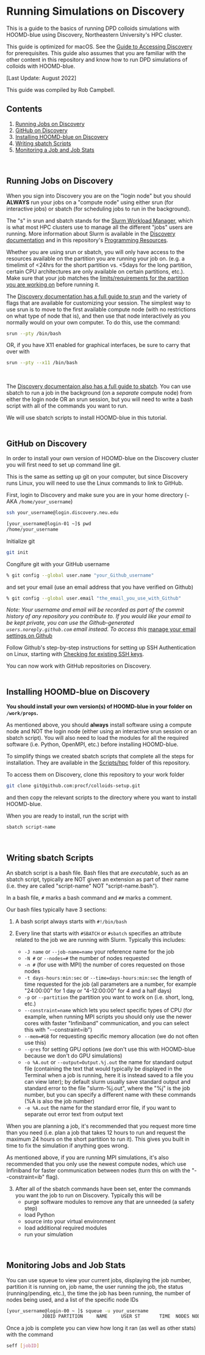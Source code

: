 # Running Simulations on Discovery

This is a guide to the basics of running DPD colloids simulations with HOOMD-blue using Discovery, Northeastern University's HPC cluster. 

This guide is optimized for macOS. See the [Guide to Accessing Discovery](/08-Accessing-Discovery.md) for prerequisites. This guide also assumes that you are familiar with the other content in this repository and know how to run DPD simulations of colloids with HOOMD-blue.

[Last Update: August 2022]

This guide was compiled by Rob Campbell.
<br>

## Contents
1. [Running Jobs on Discovery](/08-Slurm-and-Disco.md#running-jobs-on-discovery)
2. [GitHub on Discovery](/08-Slurm-and-Disco.md#github-on-discovery)
3. [Installing HOOMD-blue on Discovery](/08-Slurm-and-Disco.md#installing-hoomd-blue-on-discovery)
4. [Writing sbatch Scripts](/08-Slurm-and-Disco.md#writing-sbatch-scripts)
5. [Monitoring a Job and Job Stats](/08-Slurm-and-Disco.md#monitoring-jobs-and-job-stats)
<br>

## Running Jobs on Discovery

When you sign into Discovery you are on the "login node" but you should **ALWAYS** run your jobs on a "compute node" using either srun (for interactive jobs) or sbatch (for scheduling jobs to run in the background).

The "s" in srun and sbatch stands for the [Slurm Workload Manager](https://slurm.schedmd.com/documentation.html), which is what most HPC clusters use to manage all the different "jobs" users are running. More information about Slurm is available in the [Discovery documentation](https://rc-docs.northeastern.edu/en/latest/using-discovery/usingslurm.html) and in this repository's [Programming Resources](/Programming-Resources#slurm).

Whether you are using srun or sbatch, you will only have access to the resources available on the partition you are running your job on. (e.g. a timelimit of <24hrs for the short partition vs. <5days for the long partition, certain CPU architectures are only available on certain partitions, etc.). Make sure that your job matches the [limits/requirements for the partition you are working on](https://rc-docs.northeastern.edu/en/latest/hardware/partitions.html) before running it.

The [Discovery documentation has a full guide to srun](https://rc-docs.northeastern.edu/en/latest/using-discovery/srun.html) and the variety of flags that are available for customizing your session. The simplest way to use srun is to move to the first available compute node (with no restrictions on what type of node that is), and then use that node interactively as you normally would on your own computer. To do this, use the command:
```bash
srun --pty /bin/bash
```
OR, if you have X11 enabled for graphical interfaces, be sure to carry that over with
```bash
srun --pty --x11 /bin/bash
```
<br>

The [Discovery documentaion also has a full guide to sbatch](https://rc-docs.northeastern.edu/en/latest/using-discovery/sbatch.html). You can use sbatch to run a job in the background (on a *separate* compute node) from either the login node OR an srun session, but you will need to write a bash script with all of the commands you want to run.

We will use sbatch scripts to install HOOMD-blue in this tutorial.
<br>
<br>
## GitHub on Discovery

In order to install your own version of HOOMD-blue on the Discovery cluster you will first need to set up command line git.

This is the same as setting up git on your computer, but since Discovery runs Linux, you will need to use the Linux commands to link to GitHub.

First, login to Discovery and make sure you are in your home directory (`~` AKA `/home/your_username`)
```bash
ssh your_username@login.discovery.neu.edu
```
```bash
[your_username@login-01 ~]$ pwd
/home/your_username
```

Initialize git
```bash
git init
```
Congifure git with your GitHub username
```bash
% git config --global user.name "your_Github_username"
```
and set your email (use an email address that you have verified on Github)
```bash
% git config --global user.email "the_email_you_use_with_Github"
```
*Note: Your username and email will be recorded as part of the commit history of any repository you contribute to. If you would like your email to be kept private, you can use the Github-generated `users.noreply.github.com` email instead. To access this* [manage your email settings on Github](https://docs.github.com/en/account-and-profile/setting-up-and-managing-your-github-user-account/managing-email-preferences/setting-your-commit-email-address)

Follow Github's step-by-step instructions for setting up SSH Authentication on Linux, starting with [Checking for existing SSH keys](https://docs.github.com/en/authentication/connecting-to-github-with-ssh/checking-for-existing-ssh-keys).

You can now work with GitHub repositories on Discovery.
<br>
<br>
## Installing HOOMD-blue on Discovery

**You should install your own version(s) of HOOMD-blue in your folder on `/work/props`.**

As mentioned above, you should **always** install software using a compute node and NOT the login node (either using an interactive srun session or an sbatch script). You will also need to load the modules for all the required software (i.e. Python, OpenMPI, etc.) before installing HOOMD-blue.

To simplify things we created sbatch scripts that complete all the steps for installation. They are available in the [Scripts/hpc](/Scripts/hpc) folder of this repository.

To access them on Discovery, clone this repository to your work folder
```bash
git clone git@github.com:procf/colloids-setup.git
```
and then copy the relevant scripts to the directory where you want to install HOOMD-blue. 

When you are ready to install, run the script with
```bash
sbatch script-name
```
<br>

## Writing sbatch Scripts

An sbatch script is a bash file. Bash files that are *executable*, such as an sbatch script, typically are NOT given an extension as part of their name (i.e. they are called "script-name" NOT "script-name.bash").

In a bash file, `#` marks a bash command and `##` marks a comment.

Our bash files typically have 3 sections:

1. A bash script always starts with `#!/bin/bash`

2. Every line that starts with `#SBATCH` or `#sbatch` specifies an attribute related to the job we are running with Slurm. Typically this includes:
	* `-J name` or `--job-name=name` your reference name for the job
	* `-N #` or `--nodes=#` the number of nodes requested
	* `-n #` (for use with MPI) the number of cores requested on those nodes
	* `-t days-hours:min:sec` or `--time=days-hours:min:sec` the length of time requested for the job (all parameters are a number, for example "24:00:00" for 1 day or "4-12:00:00" for 4 and a half days)
	* `-p` or `--partition` the partition you want to work on (i.e. short, long, etc.) 
	* `--constraint=name` which lets you select specific types of CPU (for example, when running MPI scripts you should only use the newer cores with faster "Infiniband" communication, and you can select this with "--constraint=ib")
	* `--mem=#GB` for requesting specific memory allocation (we do not often use this)
	* `--gres` for setting GPU options (we don't use this with HOOMD-blue because we don't do GPU simulations)
	* `-o %A.out` or `--output=Output.%j.out` the name for standard output file (containing the text that would typically be displayed in the Terminal when a job is running, here it is instead saved to a file you can view later); by default slurm usually save standard output and standard error to the file "slurm-%j.out", where the "%j" is the job number, but you can specify a different name with these commands (%A is also the job number)
	* `-e %A.out` the name for the standard error file, if you want to separate out error text from output text

When you are planning a job, it's recommended that you request more time than you need (i.e. plan a job that takes 12 hours to run and request the maximum 24 hours on the short partition to run it). This gives you built in time to fix the simulation if anything goes wrong.

As mentioned above, if you are running MPI simulations, it's also recommended that you only use the newest compute nodes, which use Infiniband for faster communication between nodes (turn this on with the "--constraint=ib" flag).

3. After all of the sbatch commands have been set, enter the commands you want the job to run on Discovery. Typically this will be
	* purge software modules to remove any that are unneeded (a safety step)
	* load Python
	* source into your virtual environment
	* load additional required modules
	* run your simulation
<br>

## Monitoring Jobs and Job Stats

You can use squeue to view your current jobs, displaying the job number, partition it is running on, job name, the user running the job, the status (running/pending, etc.), the time the job has been running, the number of nodes being used, and a list of the specific node IDs
```bash
[your_username@login-00 ~ ]$ squeue -u your_username
             JOBID PARTITION     NAME     USER ST       TIME  NODES NODELIST(REASON)
```

Once a job is complete you can view how long it ran (as well as other stats) with the command
```bash
seff [jobID]
```

